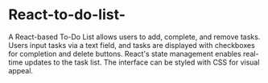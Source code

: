 # React-to-do-list-
A React-based To-Do List allows users to add, complete, and remove tasks. Users input tasks via a text field, and tasks are displayed with checkboxes for completion and delete buttons. React's state management enables real-time updates to the task list. The interface can be styled with CSS for visual appeal. 
